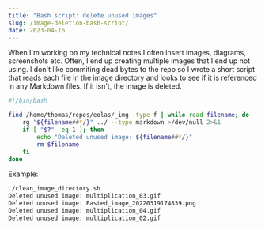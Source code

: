 ```yaml
---
title: "Bash script: delete unused images"
slug: /image-deletion-bash-script/
date: 2023-04-16
---
```


When I'm working on my technical notes I often insert images, diagrams,
screenshots etc. Often, I end up creating multiple images that I end up not
using. I don't like commiting dead bytes to the repo so I wrote a short script
that reads each file in the image directory and looks to see if it is referenced
in any Markdown files. If it isn't, the image is deleted.

```bash
#!/bin/bash

find /home/thomas/repos/eolas/_img -type f | while read filename; do
    rg "${filename##*/}" ../ --type markdown >/dev/null 2>&1
    if [ "$?" -eq 1 ]; then
        echo "Deleted unused image: ${filename##*/}"
        rm $filename
    fi
done
```

Example:

```sh
./clean_image_directory.sh
Deleted unused image: multiplication_03.gif
Deleted unused image: Pasted_image_20220319174839.png
Deleted unused image: multiplication_04.gif
Deleted unused image: multiplication_02.gif
```
